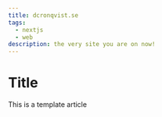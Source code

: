 ```yaml
---
title: dcronqvist.se
tags:
  - nextjs
  - web
description: the very site you are on now!
---
```

# Title
This is a template article